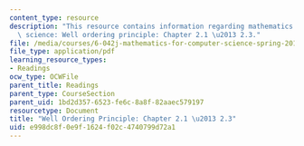 ```yaml
---
content_type: resource
description: "This resource contains information regarding mathematics for computer\
  \ science: Well ordering principle: Chapter 2.1 \u2013 2.3."
file: /media/courses/6-042j-mathematics-for-computer-science-spring-2015/e998dc8f0e9f1624f02c4740799d72a1_MIT6_042JS15_Session3.pdf
file_type: application/pdf
learning_resource_types:
- Readings
ocw_type: OCWFile
parent_title: Readings
parent_type: CourseSection
parent_uid: 1bd2d357-6523-fe6c-8a8f-82aaec579197
resourcetype: Document
title: "Well Ordering Principle: Chapter 2.1 \u2013 2.3"
uid: e998dc8f-0e9f-1624-f02c-4740799d72a1
---
```

